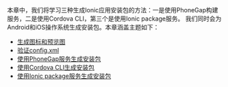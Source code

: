   
本章中，我们将学习三种生成Ionic应用安装包的方法：一是使用PhoneGap构建服务，二是使用Cordova CLI，第三个是使用Ionic package服务。
我们同时会为Android和iOS操作系统生成安装包。本章涵盖主题如下：
* [生成图标和预览图](91-生成图标和预览图.md)
* [验证config.xml](92-验证configxml.md)
* [使用PhoneGap服务生成安装包](93-使用phonegap服务生成安装包.md)
* [使用Cordova CLI生成安装包](94-使用cordova-cli生成安装包.md)
* [使用Ionic package服务生成安装包](95-使用ionic-package生成安装包.md)